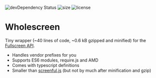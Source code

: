 ![devDependency Status](https://img.shields.io/david/dev/friday/wholescreen.svg)
![size](https://img.shields.io/github/size/friday/wholescreen/wholescreen.ts.svg)
![license](https://img.shields.io/github/license/friday/wholescreen.svg)

# Wholescreen
Tiny wrapper (~40 lines of code, ~0.6 kB gzipped and minified) for the [Fullscreen API](https://developer.mozilla.org/en/DOM/Using_full-screen_mode). 

* Handles vendor prefixes for you
* Supports ES6 modules, require.js and AMD
* Comes with typescript definitions
* Smaller than [screenful.js](https://github.com/sindresorhus/screenfull.js) (but not by much after minification and gzip)
